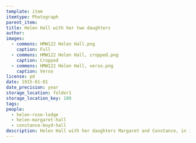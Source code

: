 ```yaml
---
template: item
itemtype: Photograph
parent_item: 
title: Helen Hall with her two daughters
author: 
images:
  - commons: HMW122 Helen Hall.png
    caption: Full
  - commons: HMW122 Helen Hall, cropped.png
    caption: Cropped
  - commons: HMW122 Helen Hall, verso.png
    caption: Verso
license: pd
date: 1915-01-01
date_precision: year
storage_location: folder1
storage_location_key: 109
tags:
people:
  - helen-rose-lodge
  - helen-margaret-hall
  - constance-boyd-hall
description: Helen Hall with her daughters Margaret and Constance, in 1915.
---
```

